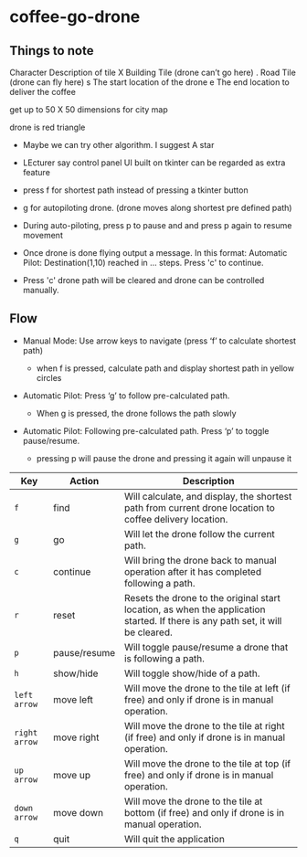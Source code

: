 # coffee-go-drone

## Things to note

Character Description of tile 
X Building Tile (drone can’t go here) 
. Road Tile (drone can fly here) 
s The start location of the drone 
e The end location to deliver the coffee 

get up to 50 X 50 dimensions for city map

drone is red triangle
- Maybe we can try other algorithm. I suggest A star 
- LEcturer say control panel UI built on tkinter can be regarded as extra feature

- press f for shortest path instead of pressing a tkinter button
- g for autopiloting drone. (drone moves along shortest pre defined path)
- During auto-piloting, press p to pause and and press p again to resume movement
- Once drone is done flying output a message. In this format: Automatic Pilot: Destination(1,10) reached in ... steps. Press 'c' to continue.
- Press 'c' drone path will be cleared and drone can be controlled manually.


## Flow

- Manual Mode: Use arrow keys to navigate (press ‘f’ to calculate shortest path)
    - when f is pressed, calculate path and display shortest path in yellow circles

- Automatic Pilot: Press ‘g’ to follow pre-calculated path.
    - When g is pressed, the drone follows the path slowly 

- Automatic Pilot: Following pre-calculated path. Press ‘p’ to toggle pause/resume.
    - pressing p will pause the drone and pressing it again will unpause it


| Key          | Action        | Description                                                                                   |
|--------------|---------------|-----------------------------------------------------------------------------------------------|
| `f`          | find          | Will calculate, and display, the shortest path from current drone location to coffee delivery location. |
| `g`          | go            | Will let the drone follow the current path.                                                   |
| `c`          | continue      | Will bring the drone back to manual operation after it has completed following a path.        |
| `r`          | reset         | Resets the drone to the original start location, as when the application started. If there is any path set, it will be cleared. |
| `p`          | pause/resume  | Will toggle pause/resume a drone that is following a path.                                    |
| `h`          | show/hide     | Will toggle show/hide of a path.                                                              |
| `left arrow` | move left     | Will move the drone to the tile at left (if free) and only if drone is in manual operation.   |
| `right arrow`| move right    | Will move the drone to the tile at right (if free) and only if drone is in manual operation.  |
| `up arrow`   | move up       | Will move the drone to the tile at top (if free) and only if drone is in manual operation.    |
| `down arrow` | move down     | Will move the drone to the tile at bottom (if free) and only if drone is in manual operation. |
| `q`          | quit          | Will quit the application                                                                     |